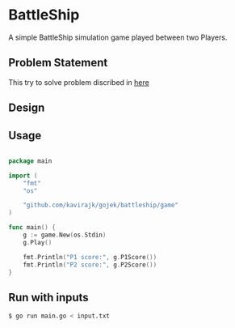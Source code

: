 # BattleShip

A simple BattleShip simulation game played between two Players.

## Problem Statement

This try to solve problem discribed in [here](https://github.com/gojek-engineering/gophercon-2017)

## Design

## Usage

```go

package main

import (
	"fmt"
	"os"

	"github.com/kavirajk/gojek/battleship/game"
)

func main() {
	g := game.New(os.Stdin)
	g.Play()

	fmt.Println("P1 score:", g.P1Score())
	fmt.Println("P2 score:", g.P2Score())
}

```

## Run with inputs

```bash
$ go run main.go < input.txt

```



